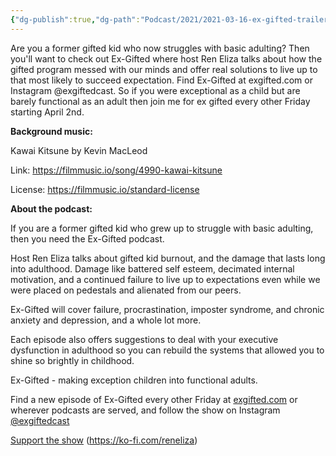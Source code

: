 ```yaml
---
{"dg-publish":true,"dg-path":"Podcast/2021/2021-03-16-ex-gifted-trailer.md","permalink":"/podcast/2021/2021-03-16-ex-gifted-trailer/","title":"Ex-Gifted Trailer","noteIcon":"","created":"","updated":""}
---
```



Are you a former gifted kid who now struggles with basic adulting? Then you'll want to check out Ex-Gifted where host Ren Eliza talks about how the gifted program messed with our minds and offer real solutions to live up to that most likely to succeed expectation. Find Ex-Gifted at exgifted.com or Instagram @exgiftedcast. So if you were exceptional as a child but are barely functional as an adult then join me for ex gifted every other Friday starting April 2nd.

**Background music:**

Kawai Kitsune by Kevin MacLeod

Link: https://filmmusic.io/song/4990-kawai-kitsune

License: https://filmmusic.io/standard-license

  

**About the podcast:**

If you are a former gifted kid who grew up to struggle with basic adulting, then you need the Ex-Gifted podcast.

Host Ren Eliza talks about gifted kid burnout, and the damage that lasts long into adulthood. Damage like battered self esteem, decimated internal motivation, and a continued failure to live up to expectations even while we were placed on pedestals and alienated from our peers.

Ex-Gifted will cover failure, procrastination, imposter syndrome, and chronic anxiety and depression, and a whole lot more.

Each episode also offers suggestions to deal with your executive dysfunction in adulthood so you can rebuild the systems that allowed you to shine so brightly in childhood.

Ex-Gifted - making exception children into functional adults.

  

Find a new episode of Ex-Gifted every other Friday at [exgifted.com](https://exgifted.com) or wherever podcasts are served, and follow the show on Instagram [@exgiftedcast](http://instagram.com/exgiftedcast)

  

[Support the show](https://ko-fi.com/reneliza) (https://ko-fi.com/reneliza)
